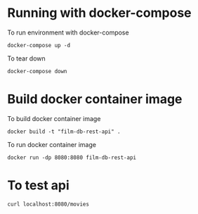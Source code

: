 # Running with docker-compose

To run environment with docker-compose

    docker-compose up -d

To tear down

    docker-compose down

# Build docker container image

To build docker container image

    docker build -t "film-db-rest-api" .

To run docker container image

    docker run -dp 8080:8080 film-db-rest-api

# To test api

    curl localhost:8080/movies